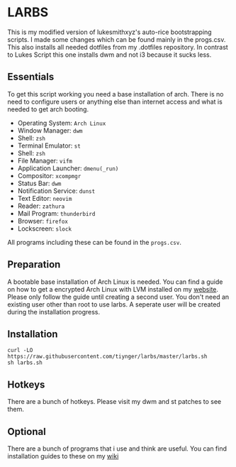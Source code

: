 # LARBS
This is my modified version of lukesmithxyz's auto-rice bootstrapping scripts.
I made some changes which can be found mainly in the progs.csv.
This also installs all needed dotfiles from my .dotfiles repository.
In contrast to Lukes Script this one installs dwm and not i3 because it sucks less.

## Essentials
To get this script working you need a base installation of arch.
There is no need to configure users or anything else than internet access and what is needed to get arch booting.

- Operating System: ```Arch Linux```
- Window Manager: ```dwm```
- Shell: ```zsh```
- Terminal Emulator: ```st```
- Shell: ```zsh```
- File Manager: ```vifm```
- Application Launcher: ```dmenu(_run)```
- Compositor: ```xcompmgr```
- Status Bar: ```dwm```
- Notification Service: ```dunst```
- Text Editor: ```neovim```
- Reader: ```zathura```
- Mail Program: ```thunderbird```
- Browser: ```firefox```
- Lockscreen: ```slock```

All programs including these can be found in the ```progs.csv```.

## Preparation
A bootable base installation of Arch Linux is needed.
You can find a guide on how to get a encrypted Arch Linux with LVM installed on my [website](https://www.wiki.martenkante.eu/#arch/#installation.md).
Please only follow the guide until creating a second user.
You don't need an existing user other than root to use larbs.
A seperate user will be created during the installation progress.

## Installation
```
curl -LO https://raw.githubusercontent.com/tiynger/larbs/master/larbs.sh
sh larbs.sh
```
## Hotkeys
There are a bunch of hotkeys. Please visit my dwm and st patches to see them.

## Optional
There are a bunch of programs that i use and think are useful.
You can find installation guides to these on my [wiki](https://www.wiki.martenkante.eu/#arch)

